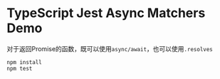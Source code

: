 TypeScript Jest Async Matchers Demo
===================================

对于返回Promise的函数，既可以使用`async/await`，也可以使用`.resolves`

```
npm install
npm test
```
